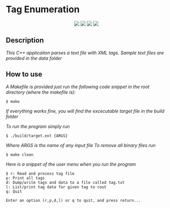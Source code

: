 # Tag Enumeration

<div align="center" >
  <img src="https://img.shields.io/badge/made%20by-Zongo%20Maqutu-blue?style=for-the-badge&labelColor=20232a" />
  <img src="https://img.shields.io/badge/C++-Assignment-fffe6a?style=for-the-badge&logo=java&labelColor=20232a" />
  <img src="https://img.shields.io/badge/MQTZON001-CS3-fffe6a?style=for-the-badge&logo=java&labelColor=7b6aff" />
  <img src="https://img.shields.io/badge/XML Tag Enumeration-20232a?style=for-the-badge&logo=html" />
</div>

## Description 
*This C++ applicaiton parses a text file with XML tags. Sample text files are provided in the data folder*

## How to use
*A Makefile is provided just run the following code snippet in the root directory (where the makefile is):*

```unix
$ make
```

*If everything works fine, you will find the excecutable target file in the build folder*

*To run the program simply run* 
```unix
$ ./build/target.ext {ARGS}
```

*Where ARGS is the name of any input file*
*To remove all binary files run*
```unix
$ make clean
```

*Here is a snippet of the user menu when you run the program*

```unix
$ r: Read and process tag file
p: Print all tags
d: Dump/write tags and data to a file called tag.txt
l: List/print tag data for given tag to cout
q: Quit

Enter an option (r,p,d,l) or q to quit, and press return...
```

